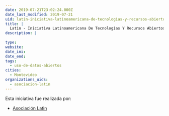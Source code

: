 ```yaml
---
date: 2019-07-21T23:02:24.000Z
date_last_modified: 2019-07-21
uid: latin-iniciativa-latinoamericana-de-tecnologias-y-recursos-abiertos-para-la-educacion
title: |
  Latin - Iniciativa Latinoamericana De Tecnologías Y Recursos Abiertos Para La Educación
description: |
  
type: 
website: 
date_ini: 
date_end: 
tags:
  - uso-de-datos-abiertos
cities: 
  - Montevideo
organizations_uids:
  - asociacion-latin
---
```


Esta iniciativa fue realizada por:

- [Asociación Latin](/organizaciones/asociacion-latin)
